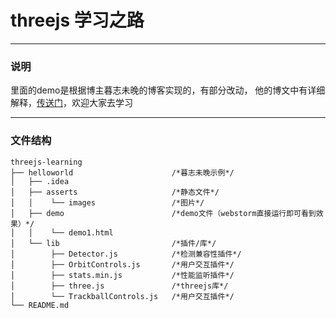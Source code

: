 # threejs 学习之路

---

### 说明
里面的demo是根据博主暮志未晚的博客实现的，有部分改动，
他的博文中有详细解释，[传送门](https://blog.csdn.net/qq_30100043/article/category/7003591/6?)，欢迎大家去学习

---

### 文件结构

```
threejs-learning
├── helloworld                      /*暮志未晚示例*/
│   ├── .idea
│   ├── asserts                     /*静态文件*/
│   │    └── images                 /*图片*/
│   ├── demo                        /*demo文件（webstorm直接运行即可看到效果）*/
│   │    └── demo1.html
│   └── lib                         /*插件/库*/
│        ├── Detector.js            /*检测兼容性插件*/
│        ├── OrbitControls.js       /*用户交互插件*/
│        ├── stats.min.js           /*性能监听插件*/
│        ├── three.js               /*threejs库*/
│        └── TrackballControls.js   /*用户交互插件*/
└── README.md
```


